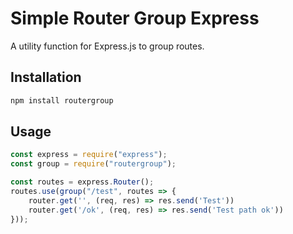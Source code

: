 # Simple Router Group Express

A utility function for Express.js to group routes.

## Installation

```bash
npm install routergroup
```

## Usage
```js
const express = require("express");
const group = require("routergroup");

const routes = express.Router();
routes.use(group("/test", routes => {
    router.get('', (req, res) => res.send('Test'))
    router.get('/ok', (req, res) => res.send('Test path ok'))
}));
```